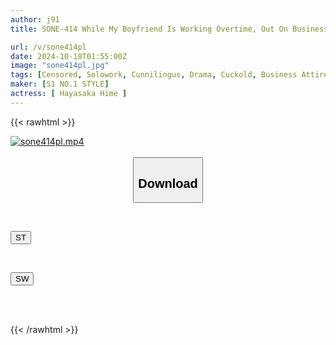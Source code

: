 ```yaml
---
author: j91
title: SONE-414 While My Boyfriend Is Working Overtime, Out On Business, Or On A Business Trip... I Spread My Legs Wide For My Hated Middle-aged Boss, Who Licks Me Wet And Makes Me Moan As He Pounds On Me... Hime Hayasaka

url: /v/sone414pl
date: 2024-10-18T01:55:00Z
image: "sone414pl.jpg"
tags: [Censored, Solowork, Cunnilingus, Drama, Cuckold, Business Attire, Subordinates - Colleagues	]
maker: [S1 NO.1 STYLE]
actress: [ Hayasaka Hime ]
---
```



{{< rawhtml >}}

<div class="video" data-videoid="GAj2GZg07BF18jz">
    <a href="javascript:;">
        <img src="/v/sone414pl/sone414pl.jpg" width="WIDTH" height="HEIGHT" alt="sone414pl.mp4" loading="lazy">
    </a>
</div>

<script type="text/javascript" src="https://j91.asia/asset/on-demand-st.js"></script>

<br>
  <link rel="stylesheet" href="https://j91.asia/asset/bs5.css">
  
  <center>
  <button class="btn btn-primary" type="button" data-bs-toggle="collapse" data-bs-target=".multi-collapse" aria-expanded="false" aria-controls="multiCollapseExample1 multiCollapseExample2"><h2>Download</h2></button></center>
</p>
<div class="row">
  <div class="col">
    <div class="collapse multi-collapse" id="multiCollapseExample1">
      <div class="card card-body">
	      	      <br>
<div class="buttons">  
<p><a href="/v/sone414pl/st.html" target="_blank"><button class="btn-hover color-3"><i class="fa fa-download"></i> ST</button></a></p></div>
    </div>
  </div>
</div>
  <div class="col">
    <div class="collapse multi-collapse" id="multiCollapseExample2">
      <div class="card card-body">
	      <br>
<div class="buttons">
<p><a href="/v/sone414pl/sw.html" target="_blank"><button class="btn-hover color-2"><i class="fa fa-download"></i> SW</button></a></p></div>
<br><br>
      </div>
    </div>
  </div>
</div>

{{< /rawhtml >}}